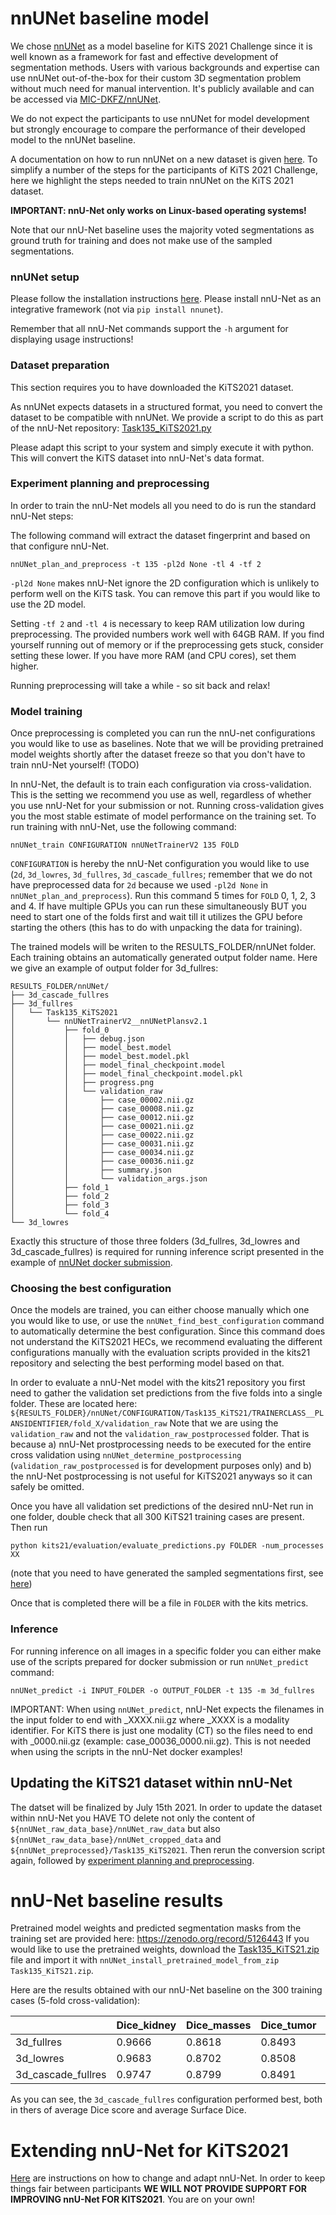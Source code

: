 # nnUNet baseline model

We chose [nnUNet](https://www.nature.com/articles/s41592-020-01008-z) as a model baseline for KiTS 2021 Challenge since 
it is well known as a framework for fast and effective
development of segmentation methods. Users with various backgrounds and expertise can use nnUNet out-of-the-box for
their custom 3D segmentation problem without much need for manual intervention. It's publicly available and can be
accessed via [MIC-DKFZ/nnUNet](https://github.com/MIC-DKFZ/nnUNet).

We do not expect the participants to use nnUNet for model development but strongly encourage to compare the performance of
their developed model to the nnUNet baseline.

A documentation on how to run nnUNet on a new dataset is
given [here](https://github.com/MIC-DKFZ/nnUNet#how-to-run-nnu-net-on-a-new-dataset). To simplify a number of the steps
for the participants of KiTS 2021 Challenge, here we highlight the steps needed to train nnUNet on the KiTS 2021 dataset.

**IMPORTANT: nnU-Net only works on Linux-based operating systems!**

Note that our nnU-Net baseline uses the majority voted segmentations as ground truth for training and does not make
use of the sampled segmentations. 

### nnUNet setup

Please follow the installation instructions [here](https://github.com/MIC-DKFZ/nnUNet#installation). Please install 
nnU-Net as an integrative framework (not via `pip install nnunet`).

Remember that all nnU-Net commands support the `-h` argument for displaying usage instructions!

### Dataset preparation

This section requires you to have downloaded the KiTS2021 dataset.

As nnUNet expects datasets in a structured format, you need to convert the dataset to be compatible with nnUNet. We
provide a script to do this as part of the nnU-Net repository: [Task135_KiTS2021.py](https://github.com/MIC-DKFZ/nnUNet/blob/master/nnunet/dataset_conversion/Task135_KiTS2021.py)

Please adapt this script to your system and simply execute it with python. This will convert the KiTS dataset into 
nnU-Net's data format.


### Experiment planning and preprocessing
In order to train the nnU-Net models all you need to do is run the standard nnU-Net steps:

The following command will extract the dataset fingerprint and based on that configure nnU-Net.
```console
nnUNet_plan_and_preprocess -t 135 -pl2d None -tl 4 -tf 2
```

`-pl2d None` makes nnU-Net ignore the 2D configuration which is unlikely to perform well on the KiTS task. You can 
remove this part if you would like to use the 2D model.

Setting `-tf 2` and `-tl 4` is necessary to keep RAM utilization low during preprocessing. The provided numbers work 
well with 64GB RAM. If you find yourself running out of memory or if the preprocessing gets stuck, consider setting 
these lower. If you have more RAM (and CPU cores), set them higher.

Running preprocessing will take a while - so sit back and relax!

### Model training
Once preprocessing is completed you can run the nnU-net configurations you would like to use as baselines. Note that 
we will be providing pretrained model weights shortly after the dataset freeze so that you don't have to train nnU-Net 
yourself! (TODO)

In nnU-Net, the default is to train each configuration via cross-validation. This is the setting we recommend you use 
as well, regardless of whether you use nnU-Net for your submission or not. Running cross-validation gives you the most 
stable estimate of model performance on the training set. To run training with nnU-Net, use the following command:

```console
nnUNet_train CONFIGURATION nnUNetTrainerV2 135 FOLD
```

`CONFIGURATION` is hereby the nnU-Net configuration you would like to use (`2d`, `3d_lowres`, `3d_fullres`, 
`3d_cascade_fullres`; remember that we do not have preprocessed data for `2d` because we used `-pl2d None` in 
`nnUNet_plan_and_preprocess`). Run this command 5 times for `FOLD` 0, 1, 2, 3 and 4. If have multiple GPUs you can run 
these simultaneously BUT you need to start one of the folds first and wait till it utilizes the GPU before starting 
the others (this has to do with unpacking the data for training).

The trained models will be writen to the RESULTS_FOLDER/nnUNet folder. Each training obtains an automatically generated
output folder name. Here we give an example of output folder for 3d_fullres:

    RESULTS_FOLDER/nnUNet/
    ├── 3d_cascade_fullres
    ├── 3d_fullres
    │   └── Task135_KiTS2021
    │       └── nnUNetTrainerV2__nnUNetPlansv2.1
    │           ├── fold_0
    │           │   ├── debug.json
    │           │   ├── model_best.model
    │           │   ├── model_best.model.pkl
    │           │   ├── model_final_checkpoint.model
    │           │   ├── model_final_checkpoint.model.pkl
    │           │   ├── progress.png
    │           │   └── validation_raw
    │           │       ├── case_00002.nii.gz
    │           │       ├── case_00008.nii.gz
    │           │       ├── case_00012.nii.gz
    │           │       ├── case_00021.nii.gz
    │           │       ├── case_00022.nii.gz
    │           │       ├── case_00031.nii.gz
    │           │       ├── case_00034.nii.gz
    │           │       ├── case_00036.nii.gz
    │           │       ├── summary.json
    │           │       └── validation_args.json
    │           ├── fold_1
    │           ├── fold_2
    │           ├── fold_3
    │           └── fold_4
    └── 3d_lowres

Exactly this structure of those three folders (3d_fullres, 3d_lowres and 3d_cascade_fullres) is required for running 
inference script presented in the example
of [nnUNet docker submission](../submission/nnUNet_submission).

### Choosing the best configuration

Once the models are trained, you can either choose manually which one you would like to use, or use the 
`nnUNet_find_best_configuration` command to automatically determine the best configuration. Since this command does not 
understand the KiTS2021 HECs, we recommend evaluating the different configurations manually with the 
evaluation scripts provided in the kits21 repository and selecting the best performing model based on that.

In order to evaluate a nnU-Net model with the kits21 repository you first need to gather the validation set 
predictions from the five folds into a single folder. These are located here:
`${RESULTS_FOLDER}/nnUNet/CONFIGURATION/Task135_KiTS21/TRAINERCLASS__PLANSIDENTIFIER/fold_X/validation_raw`
Note that we are using the `validation_raw` and not the `validation_raw_postprocessed` folder. That is because 
a) nnU-Net prostprocessing needs to be executed for the entire cross validation using `nnUNet_determine_postprocessing` 
(`validation_raw_postprocessed` is for development purposes only) and b) the nnU-Net postprocessing is not useful for 
KiTS2021 anyways so it can safely be omitted.

Once you have all validation set predictions of the desired nnU-Net run in one folder, double check that all 300 KiTS21 
training cases are present. Then run 

`python kits21/evaluation/evaluate_predictions.py FOLDER -num_processes XX`

(note that you need to have generated the sampled segmentations first, see [here](../../kits21/evaluation))

Once that is completed there will be a file in `FOLDER` with the kits metrics. 

### Inference

For running inference on all images in a specific folder you can either make use of the scripts
prepared for docker submission or run `nnUNet_predict` command: 
```console
nnUNet_predict -i INPUT_FOLDER -o OUTPUT_FOLDER -t 135 -m 3d_fullres 
```

IMPORTANT: When using `nnUNet_predict`, nnU-Net expects the filenames in the input folder to end with _XXXX.nii.gz 
where _XXXX is a modality 
identifier. For KiTS there is just one modality (CT) so the files need to end with _0000.nii.gz 
(example: case_00036_0000.nii.gz). This is not needed when using the scripts in the nnU-Net docker examples!

## Updating the KiTS21 dataset within nnU-Net

The datset will be finalized by July 15th 2021. In order to update the dataset within nnU-Net you HAVE TO delete not 
only the content of `${nnUNet_raw_data_base}/nnUNet_raw_data` but also `${nnUNet_raw_data_base}/nnUNet_cropped_data` 
and `${nnUNet_preprocessed}/Task135_KiTS2021`. Then rerun the conversion script again, followed by
[experiment planning and preprocessing](#experiment-planning-and-preprocessing).

# nnU-Net baseline results
Pretrained model weights and predicted segmentation masks from the training set are provided here: https://zenodo.org/record/5126443
If you would like to use the pretrained weights, download the [Task135_KiTS21.zip](https://zenodo.org/record/5126443/files/Task135_KiTS2021.zip?download=1) 
file and import it with `nnUNet_install_pretrained_model_from_zip Task135_KiTS21.zip`.


Here are the results obtained with our nnU-Net baseline on the 300 training cases (5-fold cross-validation):

|                    | Dice_kidney | Dice_masses | Dice_tumor | Dice_average |   | SurfDice_kidney | SurfDice_masses | SurfDice_tumor | SurfDice_average |
|--------------------|-------------|-------------|------------|--------------|---|-----------------|-----------------|----------------|------------------|
| 3d_fullres         | 0.9666      | 0.8618      | 0.8493     | 0.8926       |   | 0.9336          | 0.7532          | 0.7371         | 0.8080           |
| 3d_lowres          | 0.9683      | 0.8702      | 0.8508     | 0.8964       |   | 0.9272          | 0.7507          | 0.7347         | 0.8042           |
| 3d_cascade_fullres | 0.9747      | 0.8799      | 0.8491     | 0.9012       |   | 0.9453          | 0.7714          | 0.7393         | 0.8187           |

As you can see, the `3d_cascade_fullres` configuration performed best, both in thers of average Dice score and average Surface Dice.

# Extending nnU-Net for KiTS2021

[Here](https://github.com/MIC-DKFZ/nnUNet/blob/master/documentation/extending_nnunet.md) are instructions on how to 
change and adapt nnU-Net. In order to keep things fair between participants **WE WILL NOT PROVIDE SUPPORT FOR IMPROVING 
nnU-Net FOR KITS2021**. You are on your own! 